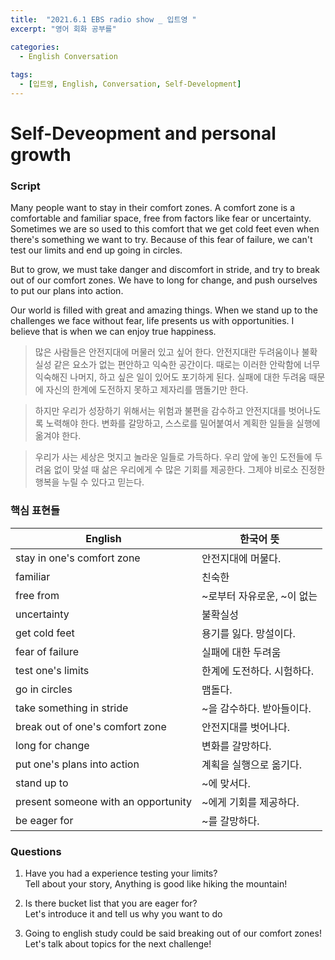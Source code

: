 ```yaml
---
title:  "2021.6.1 EBS radio show _ 입트영 "
excerpt: "영어 회화 공부를"

categories:
  - English Conversation
  
tags:
  - [입트영, English, Conversation, Self-Development]
---  
```


# Self-Deveopment and personal growth

### Script

 Many people want to stay in their comfort zones. A comfort zone is a comfortable and familiar space, free from factors like fear or uncertainty. Sometimes we are so used to this comfort that we get cold feet even when there's something we want to try. Because of this fear of failure, we can't test our limits and end up going in circles.
  
  But to grow, we must take danger and discomfort in stride, and try to break out of our comfort zones. We have to long for change, and push ourselves to put our plans into action.
 
  Our world is filled with great and amazing things. When we stand up to the challenges we face without fear, life presents us with opportunities. I believe that is when we can enjoy true happiness.

> 많은 사람들은 안전지대에 머물러 있고 싶어 한다.
> 안전지대란 두려움이나 불확실성 같은 요소가 없는 편안하고 익숙한 공간이다. 
> 때로는 이러한 안락함에 너무 익숙해진 나머지, 하고 싶은 일이 있어도 포기하게 된다. 
> 실패에 대한 두려움 때문에 자신의 한계에 도전하지 못하고 제자리를 맴돌기만 한다.
  
> 하지만 우리가 성장하기 위해서는 위험과 불편을 감수하고 안전지대를 벗어나도록 노력해야 한다. 
> 변화를 갈망하고, 스스로를 밀어붙여서 계획한 일들을 실행에 옮겨야 한다.
  
> 우리가 사는 세상은 멋지고 놀라운 일들로 가득하다. 
> 우리 앞에 놓인 도전들에 두려움 없이 맞설 때 삶은 우리에게 수 많은 기회를 제공한다. 
> 그제야 비로소 진정한 행복을 누릴 수 있다고 믿는다.


### 핵심 표현들

English | 한국어 뜻
------------ | -------------
stay in one's comfort zone | 안전지대에 머물다.
familiar | 친숙한
free from | ~로부터 자유로운, ~이 없는
uncertainty | 불확실성
get cold feet | 용기를 잃다. 망설이다.
fear of failure | 실패에 대한 두려움
test one's limits | 한계에 도전하다. 시험하다.
go in circles | 맴돌다.
take something in stride | ~을 감수하다. 받아들이다.
break out of one's comfort zone | 안전지대를 벗어나다.
long for change | 변화를 갈망하다.
put one's plans into action | 계획을 실행으로 옮기다.
stand up to | ~에 맞서다.
present someone with an opportunity | ~에게 기회를 제공하다.
be eager for | ~를 갈망하다.

### Questions

1. Have you had a experience testing your limits?  
   Tell about your story, Anything is good like hiking the mountain!

2. Is there bucket list that you are eager for?  
   Let's introduce it and tell us why you want to do

3. Going to english study could be said breaking out of our comfort zones!  
   Let's talk about topics for the next challenge! 